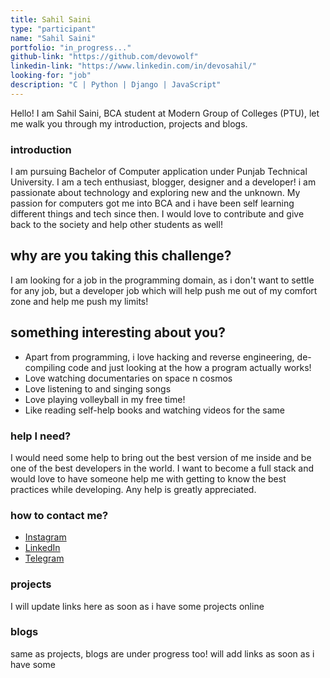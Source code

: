 ```yaml
---
title: Sahil Saini
type: "participant"
name: "Sahil Saini"
portfolio: "in_progress..."
github-link: "https://github.com/devowolf"
linkedin-link: "https://www.linkedin.com/in/devosahil/"
looking-for: "job"
description: "C | Python | Django | JavaScript"
---
```


Hello! I am Sahil Saini, BCA student at Modern Group of Colleges (PTU), let me walk you through my introduction, projects and blogs.

### introduction

I am pursuing Bachelor of Computer application under Punjab Technical University. I am a tech enthusiast, blogger, designer and a developer! i am passionate about technology and exploring new and the unknown. My passion for computers got me into BCA and i have been self learning different things and tech since then. I would love to contribute and give back to the society and help other students as well!

## why are you taking this challenge?

I am looking for a job in the programming domain, as i don't want to settle for any job, but a developer job which will help push me out of my comfort zone and help me push my limits!

## something interesting about you?

- Apart from programming, i love hacking and reverse engineering, de-compiling code and just looking at the how a program actually works!
- Love watching documentaries on space n cosmos
- Love listening to and singing songs
- Love playing volleyball in my free time!
- Like reading self-help books and watching videos for the same

### help I need?

I would need some help to bring out the best version of me inside and be one of the best developers in the world. I want to become a full stack and would love to have someone help me with getting to know the best practices while developing. Any help is greatly appreciated.

### how to contact me?

- [Instagram](https://www.instagram.com/its_sahilsaini/)
- [LinkedIn](https://www.linkedin.com/in/devosahil/)
- [Telegram](https://t.me/devowolf)

### projects

I will update links here as soon as i have some projects online

### blogs

same as projects, blogs are under progress too! will add links as soon as i have some
